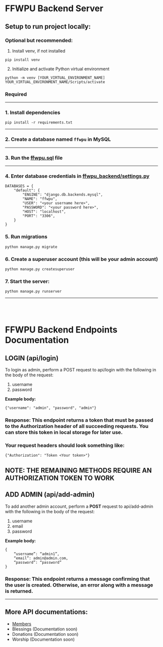 # FFWPU Backend Server

## Setup to run project locally:

### Optional but recommended:

1. Install venv, if not installed

```
pip install venv
```

2. Initialize and activate Python virtual environment

```
python -m venv [YOUR_VIRTUAL_ENVIRONMENT_NAME]
YOUR_VIRTUAL_ENVIRONMENT_NAME/Scripts/activate
```

### Required

---

### 1. Install dependencies

```
pip install -r requirements.txt
```

---

### 2. Create a database named `ffwpu` in MySQL

---

### 3. Run the [ffwpu.sql](./ffwpu.sql) file

---

### 4. Enter database credentials in [ffwpu_backend/settings.py](./ffwpu_backend/settings.py)

```
DATABASES = {
    "default": {
        "ENGINE": "django.db.backends.mysql",
        "NAME": "ffwpu",
        "USER": "<your username here>",
        "PASSWORD": "<your password here>",
        "HOST": "localhost",
        "PORT": "3306",
    }
}
```

### 5. Run migrations

```
python manage.py migrate
```

### 6. Create a superuser account (this will be your admin account)

```
python manage.py createsuperuser
```

### 7. Start the server:

```
python manage.py runserver
```

---

<br />
<br />

# FFWPU Backend Endpoints Documentation

## LOGIN (api/login)

To login as admin, perform a POST request to api/login with the following in the body of the request:

1. username
2. password

**Example body:**

```
{"username": "admin", "password", "admin"}
```

### Response: This endpoint returns a token that must be passed to the Authorization header of all succeeding requests. You can store this token in local storage for later use.

### Your request headers should look something like:

```
{"Authorization": "Token <Your token>"}
```

## NOTE: THE REMAINING METHODS REQUIRE AN AUTHORIZATION TOKEN TO WORK

## ADD ADMIN (api/add-admin)

To add another admin account, perform a **POST** request to api/add-admin with the following in the body of the request:

1. username
2. email
3. password

**Example body:**

```
{
    “username”: “admin1”,
    “email”: admin@admin.com,
    “password”: “password”
}
```

### Response: This endpoint returns a message confirming that the user is created. Otherwise, an error along with a message is returned.

---

## More API documentations:

- [Members](./members/README.md)
- Blessings (Documentation soon)
- Donations (Documentation soon)
- Worship (Documentation soon)
